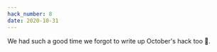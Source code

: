 ```yaml
---
hack_number: 8
date: 2020-10-31
---
```

We had such a good time we forgot to write up October's hack too 🤪. 
